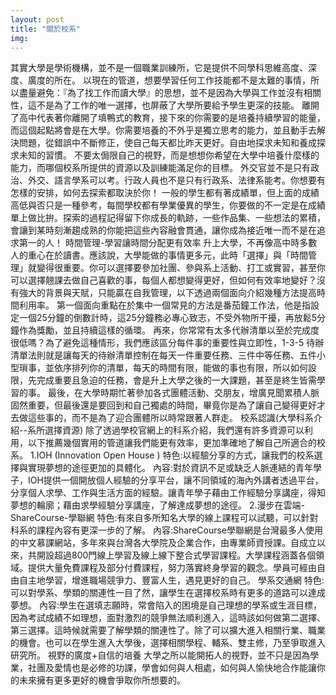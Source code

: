 ```yaml
---
layout: post
title: "關於校系"
img:
---
```

其實大學是學術機構，並不是一個職業訓練所，它是提供不同學科思維高度、深度、廣度的所在。 以現在的管道，想要學習任何工作技能都不是太難的事情，所以盡量避免：『為了找工作而讀大學』的思想，並不是因為大學與工作並沒有相關性，這不是為了工作的唯一選擇，也屏蔽了大學所要給予學生更深的技能。 離開了高中代表著你離開了填鴨式的教育，接下來的你需要的是培養持續學習的能量，而這個起點將會是在大學。你需要培養的不外乎是獨立思考的能力，並且動手去解決問題，從錯誤中不斷修正，使自己每天都比昨天更好。自由地探求未知和養成探求未知的習慣。 不要太侷限自己的視野，而是想想你希望在大學中培養什麼樣的能力，而哪個校系所提供的資源以及訓練能滿足你的目標。 外交官並不是只有政治、外交、語言學系可以考。行政人員也不是只有行政系、法律系能考。你想要有怎樣的安排，如何去探索都取決於你！ 一般的學生都有著成績單，但上面的成績高低與否只是一種參考，每間學校都有學業優異的學生，你要做的不一定是在成績單上做比拚。探索的過程記得留下你成長的軌跡，一些作品集、一些想法的累積，會讓到某時刻漸趨成熟的你能把這些內容融會貫通，讓你成為接近唯一而不是在追求第一的人！ 時間管理-學習讓時間分配更有效率 升上大學，不再像高中時多數人的重心在於讀書。應該說，大學能做的事情更多元，此時「選擇」與「時間管理」就變得很重要。你可以選擇要參加社團、參與系上活動、打工或實習，甚至你可以選擇翹課去做自己喜歡的事，每個人都想變得更好，但如何有效率地變好？沒有強大的背景與天賦，只能贏在自我管理，以下透過兩個面向介紹幾種方法提高時間利用率。 第一個面向重點在於集中一個常見的方法是番茄鐘工作法，他是指設定一個25分鐘的倒數計時，這25分鐘務必專心致志，不受外物所干擾，再放鬆5分鐘作為獎勵，並且持續這樣的循環。 再來，你常常有太多代辦清單以至於完成度很低嗎？為了避免這種情形，我們應該區分每件事的重要性與立即性，1-3-5 待辦清單法則就是讓每天的待辦清單控制在每天一件重要任務、三件中等任務、五件小型瑣事，並依序排列你的清單，每天的時間有限，能做的事也有限，所以如何設限，先完成重要且急迫的任務，會是升上大學之後的一大課題，甚至是終生皆需學習的事。 最後，在大學時期忙著參加各式團體活動、交朋友，增廣見聞累積人脈固然重要，但最後還是要回到和自己獨處的時間，畢竟你是為了讓自己變得更好才去做這些事的，而不是為了迎合團體所以時常跟著人群走。 校系認識(大學科系介紹--系所選擇資源) 除了透過學校官網上的科系介紹，我們還有許多資源可以利用，以下推薦幾個實用的管道讓我們能更有效率，更加準確地了解自己所適合的校系。 1.IOH (Innovation Open House ) 特色:以經驗分享的方式，讓我們的校系選擇與實現夢想的途徑更加的具體化。 內容:對於資訊不足或缺乏人脈連結的青年學子，IOH提供一個開放個人經驗的分享平台，讓不同領域的海內外講者透過平台，分享個人求學、工作與生活方面的經驗。讓青年學子藉由工作經驗分享講座，得知夢想的輪廓；藉由求學經驗分享講座，了解達成夢想的途徑。 2.漫步在雲端-ShareCourse-學聯網 特色:有來自多所知名大學的線上課程可以試聽，可以針對科系的課程內容有更深一步的了解。 內容:ShareCourse學聯網是台灣最多人使用的中文慕課網站，多年來與台灣各大學院及企業合作，由專業師資授課。自成立以來，共開設超過800門線上學習及線上線下整合式學習課程。大學課程涵蓋各個領域。提供大量免費課程及部分付費課程，努力落實終身學習的觀念。學員可經由自由自主地學習，增進職場競爭力、豐富人生，遇見更好的自己。 學系交通網 特色:可以對學系、學類的關連性一目了然，讓學生在選擇校系時有更多的道路可以達成夢想。 內容:學生在選填志願時，常會陷入的困境是自己理想的學系或生涯目標，因為考試成績不如理想，面對激烈的競爭無法順利進入，這時該如何做第二選擇、第三選擇。這時候就需要了解學類的關連性了。除了可以擴大進入相關行業、職業的機會。也可以在學生進入大學後，選擇相關學程、輔系、雙主修，乃至爭取進入研究所。 視野的廣度+自信的培養 大學之所以能開拓人的視野，並不只是因為學業，社團及愛情也是必修的功課，學會如何與人相處，如何與人愉快地合作能讓你的未來擁有更多更好的機會爭取你所想要的。
